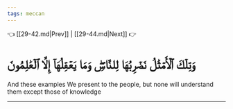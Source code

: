 ```yaml
---
tags: meccan
---
```


👈 [[29-42.md|Prev]] | [[29-44.md|Next]] 👉

# وَتِلۡكَ ٱلۡأَمۡثَٰلُ نَضۡرِبُهَا لِلنَّاسِۖ وَمَا يَعۡقِلُهَآ إِلَّا ٱلۡعَٰلِمُونَ

And these examples We present to the people, but none will understand them except those of knowledge

---

